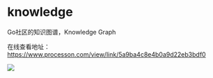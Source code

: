 # knowledge
Go社区的知识图谱，Knowledge Graph

在线查看地址：https://www.processon.com/view/link/5a9ba4c8e4b0a9d22eb3bdf0

![](Go知识图谱.png)
